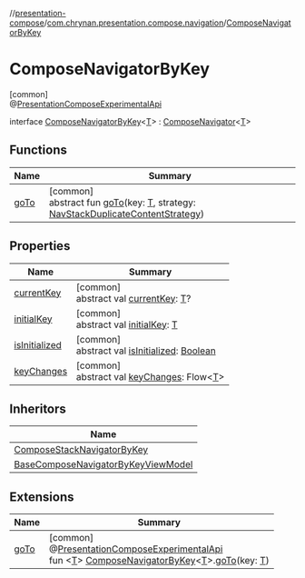 //[presentation-compose](../../../index.md)/[com.chrynan.presentation.compose.navigation](../index.md)/[ComposeNavigatorByKey](index.md)

# ComposeNavigatorByKey

[common]\
@[PresentationComposeExperimentalApi](../../com.chrynan.presentation.compose/-presentation-compose-experimental-api/index.md)

interface [ComposeNavigatorByKey](index.md)&lt;[T](index.md)&gt; : [ComposeNavigator](../-compose-navigator/index.md)&lt;[T](index.md)&gt;

## Functions

| Name | Summary |
|---|---|
| [goTo](go-to.md) | [common]<br>abstract fun [goTo](go-to.md)(key: [T](index.md), strategy: [NavStackDuplicateContentStrategy](../-nav-stack-duplicate-content-strategy/index.md)) |

## Properties

| Name | Summary |
|---|---|
| [currentKey](../-compose-navigator/current-key.md) | [common]<br>abstract val [currentKey](../-compose-navigator/current-key.md): [T](index.md)? |
| [initialKey](../-compose-navigator/initial-key.md) | [common]<br>abstract val [initialKey](../-compose-navigator/initial-key.md): [T](index.md) |
| [isInitialized](../-compose-navigator/is-initialized.md) | [common]<br>abstract val [isInitialized](../-compose-navigator/is-initialized.md): [Boolean](https://kotlinlang.org/api/latest/jvm/stdlib/kotlin/-boolean/index.html) |
| [keyChanges](../-compose-navigator/key-changes.md) | [common]<br>abstract val [keyChanges](../-compose-navigator/key-changes.md): Flow&lt;[T](index.md)&gt; |

## Inheritors

| Name |
|---|
| [ComposeStackNavigatorByKey](../-compose-stack-navigator-by-key/index.md) |
| [BaseComposeNavigatorByKeyViewModel](../-base-compose-navigator-by-key-view-model/index.md) |

## Extensions

| Name | Summary |
|---|---|
| [goTo](../go-to.md) | [common]<br>@[PresentationComposeExperimentalApi](../../com.chrynan.presentation.compose/-presentation-compose-experimental-api/index.md)<br>fun &lt;[T](../go-to.md)&gt; [ComposeNavigatorByKey](index.md)&lt;[T](../go-to.md)&gt;.[goTo](../go-to.md)(key: [T](../go-to.md)) |
